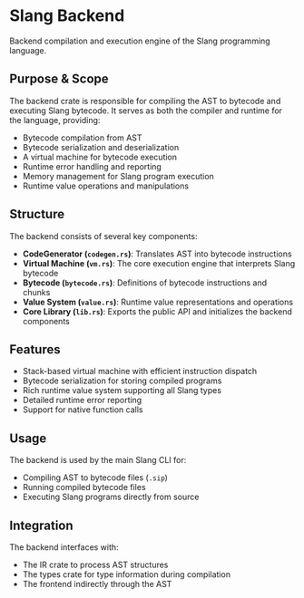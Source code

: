 # Slang Backend

Backend compilation and execution engine of the Slang programming language.

## Purpose & Scope

The backend crate is responsible for compiling the AST to bytecode and executing Slang bytecode. It serves as both the compiler and runtime for the language, providing:

- Bytecode compilation from AST
- Bytecode serialization and deserialization
- A virtual machine for bytecode execution
- Runtime error handling and reporting
- Memory management for Slang program execution
- Runtime value operations and manipulations

## Structure

The backend consists of several key components:

- **CodeGenerator (`codegen.rs`)**: Translates AST into bytecode instructions
- **Virtual Machine (`vm.rs`)**: The core execution engine that interprets Slang bytecode
- **Bytecode (`bytecode.rs`)**: Definitions of bytecode instructions and chunks
- **Value System (`value.rs`)**: Runtime value representations and operations
- **Core Library (`lib.rs`)**: Exports the public API and initializes the backend components

## Features

- Stack-based virtual machine with efficient instruction dispatch
- Bytecode serialization for storing compiled programs
- Rich runtime value system supporting all Slang types
- Detailed runtime error reporting
- Support for native function calls

## Usage

The backend is used by the main Slang CLI for:

- Compiling AST to bytecode files (`.sip`)
- Running compiled bytecode files
- Executing Slang programs directly from source

## Integration

The backend interfaces with:

- The IR crate to process AST structures
- The types crate for type information during compilation
- The frontend indirectly through the AST
